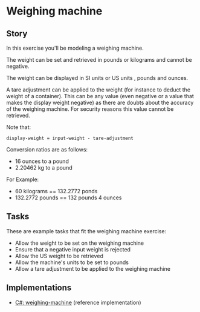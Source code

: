 # Weighing machine

## Story

In this exercise you'll be modeling a weighing machine.

The weight can be set and retrieved in pounds or kilograms and cannot be negative.

The weight can be displayed in SI units or US units
, pounds and ounces.

A tare adjustment can be applied to the weight (for instance to deduct the
weight of a container). This can be any value (even negative or a value that makes the display weight negative)
as there are doubts about the accuracy
of the weighing machine. For security reasons this value cannot be retrieved.

Note that:

```
display-weight = input-weight - tare-adjustment
```

Conversion ratios are as follows:

- 16 ounces to a pound
- 2.20462 kg to a pound

For Example:

- 60 kilograms == 132.2772 ponds
- 132.2772 pounds == 132 pounds 4 ounces

## Tasks

These are example tasks that fit the weighing machine exercise:

- Allow the weight to be set on the weighing machine
- Ensure that a negative input weight is rejected
- Allow the US weight to be retrieved
- Allow the machine's units to be set to pounds
- Allow a tare adjustment to be applied to the weighing machine

## Implementations

- [C#: weighing-machine][implementation-csharp] (reference implementation)

[implementation-csharp]: ../../languages/csharp/exercises/concept/weighing-machine/.docs/instructions.md
